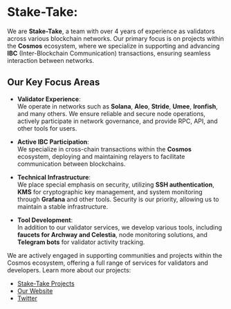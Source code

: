 # Stake-Take: 

We are **Stake-Take**, a team with over 4 years of experience as validators across various blockchain networks. Our primary focus is on projects within the **Cosmos** ecosystem, where we specialize in supporting and advancing **IBC** (Inter-Blockchain Communication) transactions, ensuring seamless interaction between networks.

## Our Key Focus Areas

- **Validator Experience**:  
  We operate in networks such as **Solana**, **Aleo**, **Stride**, **Umee**, **Ironfish**, and many others. We ensure reliable and secure node operations, actively participate in network governance, and provide RPC, API, and other tools for users.

- **Active IBC Participation**:  
  We specialize in cross-chain transactions within the **Cosmos** ecosystem, deploying and maintaining relayers to facilitate communication between blockchains.

- **Technical Infrastructure**:  
  We place special emphasis on security, utilizing **SSH authentication**, **KMS** for cryptographic key management, and system monitoring through **Grafana** and other tools. Security is our priority, allowing us to maintain a stable infrastructure.

- **Tool Development**:  
  In addition to our validator services, we develop various tools, including **faucets for Archway and Celestia**, node monitoring solutions, and **Telegram bots** for validator activity tracking.

We are actively engaged in supporting communities and projects within the Cosmos ecosystem, offering a full range of services for validators and developers. Learn more about our projects:

- [Stake-Take Projects](https://projects.stake-take.com)
- [Our Website](https://stake-take.com)
- [Twitter](https://twitter.com/StakeAndTake)
